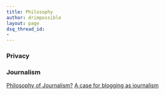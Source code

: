 ```yaml
---
title: Philosophy
author: drimpossible
layout: page
dsq_thread_id:
-
---
```



### Privacy

### Journalism

[Philosophy of Journalism?]()
[A case for blogging as journalism]()